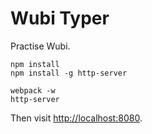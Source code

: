 Wubi Typer
==========

Practise Wubi.

```
npm install
npm install -g http-server

webpack -w
http-server
```

Then visit <http://localhost:8080>.